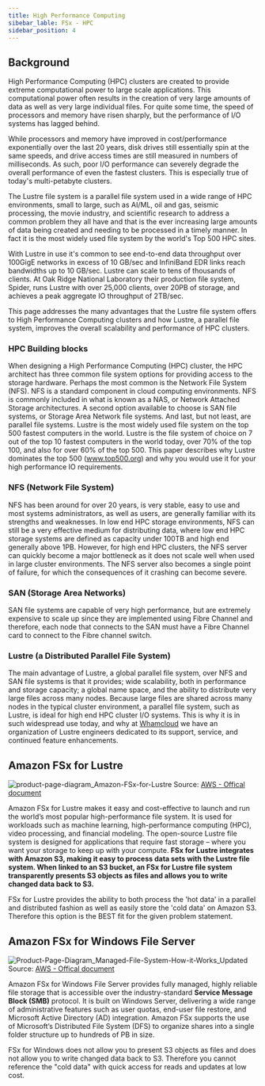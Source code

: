 ```yaml
---
title: High Performance Computing 
sibebar_lable: FSx - HPC
sidebar_position: 4
---
```


## Background

High Performance Computing (HPC) clusters are created to provide extreme computational power to large scale applications. This computational power often results in the creation of very large amounts of data as well as very large individual files. For quite some time, the speed of processors and memory have risen sharply, but the performance of I/O systems has lagged behind.

While processors and memory have improved in cost/performance exponentially over the last 20 years, disk drives still essentially spin at the same speeds, and drive access times are still measured in numbers of milliseconds. As such, poor I/O performance can severely degrade the overall performance of even the fastest clusters. This is especially true of today's multi-petabyte clusters.

The Lustre file system is a parallel file system used in a wide range of HPC environments, small to large, such as AI/ML, oil and gas, seismic processing, the movie industry, and scientific research to address a common problem they all have and that is the ever increasing large amounts of data being created and needing to be processed in a timely manner. In fact it is the most widely used file system by the world's Top 500 HPC sites.

With Lustre in use it's common to see end-to-end data throughput over 100GigE networks in excess of 10 GB/sec and InfiniBand EDR links reach bandwidths up to 10 GB/sec. Lustre can scale to tens of thousands of clients. At Oak Ridge National Laboratory their production file system, Spider, runs Lustre with over 25,000 clients, over 20PB of storage, and achieves a peak aggregate IO throughput of 2TB/sec.

This page addresses the many advantages that the Lustre file system offers to High Performance Computing clusters and how Lustre, a parallel file system, improves the overall scalability and performance of HPC clusters.

### HPC Building blocks

When designing a High Performance Computing (HPC) cluster, the HPC architect has three common file system options for providing access to the storage hardware. Perhaps the most common is the Network File System (NFS). NFS is a standard component in cloud computing environments. NFS is commonly included in what is known as a NAS, or Network Attached Storage architectures. A second option available to choose is SAN file systems, or Storage Area Network file systems. And last, but not least, are parallel file systems. Lustre is the most widely used file system on the top 500 fastest computers in the world. Lustre is the file system of choice on 7 out of the top 10 fastest computers in the world today, over 70% of the top 100, and also for over 60% of the top 500. This paper describes why Lustre dominates the top 500 (www.top500.org) and why you would use it for your high performance IO requirements.

### NFS (Network File System)

NFS has been around for over 20 years, is very stable, easy to use and most systems administrators, as well as users, are generally familiar with its strengths and weaknesses. In low end HPC storage environments, NFS can still be a very effective medium for distributing data, where low end HPC storage systems are defined as capacity under 100TB and high end generally above 1PB. However, for high end HPC clusters, the NFS server can quickly become a major bottleneck as it does not scale well when used in large cluster environments. The NFS server also becomes a single point of failure, for which the consequences of it crashing can become severe.

### SAN (Storage Area Networks)

SAN file systems are capable of very high performance, but are extremely expensive to scale up since they are implemented using Fibre Channel and therefore, each node that connects to the SAN must have a Fibre Channel card to connect to the Fibre channel switch.

### Lustre (a Distributed Parallel File System)

The main advantage of Lustre, a global parallel file system, over NFS and SAN file systems is that it provides; wide scalability, both in performance and storage capacity; a global name space, and the ability to distribute very large files across many nodes. Because large files are shared across many nodes in the typical cluster environment, a parallel file system, such as Lustre, is ideal for high end HPC cluster I/O systems. This is why it is in such widespread use today, and why at [Whamcloud](http://wiki.whamcloud.com/) we have an organization of Lustre engineers dedicated to its support, service, and continued feature enhancements.

## Amazon FSx for Lustre

![product-page-diagram_Amazon-FSx-for-Lustre](/img/aws/storage/product-page-diagram_Amazon-FSx-for-Lustre.png)
Source: [AWS - Offical document](https://aws.amazon.com/fsx/lustre/)

Amazon FSx for Lustre makes it easy and cost-effective to launch and run the world’s most popular high-performance file system. It is used for workloads such as machine learning, high-performance computing (HPC), video processing, and financial modeling. The open-source Lustre file system is designed for applications that require fast storage – where you want your storage to keep up with your compute. **FSx for Lustre integrates with Amazon S3, making it easy to process data sets with the Lustre file system. When linked to an S3 bucket, an FSx for Lustre file system transparently presents S3 objects as files and allows you to write changed data back to S3.**

FSx for Lustre provides the ability to both process the 'hot data' in a parallel and distributed fashion as well as easily store the 'cold data' on Amazon S3. Therefore this option is the BEST fit for the given problem statement.

## Amazon FSx for Windows File Server

![Product-Page-Diagram_Managed-File-System-How-it-Works_Updated](/img/aws/storage/Product-Page-Diagram_Managed-File-System-How-it-Works_Updated.png)
Source: [AWS - Offical document](https://aws.amazon.com/fsx/windows/)

Amazon FSx for Windows File Server provides fully managed, highly reliable file storage that is accessible over the industry-standard **Service Message Block (SMB)** protocol. It is built on Windows Server, delivering a wide range of administrative features such as user quotas, end-user file restore, and Microsoft Active Directory (AD) integration. Amazon FSx supports the use of Microsoft’s Distributed File System (DFS) to organize shares into a single folder structure up to hundreds of PB in size. 

FSx for Windows does not allow you to present S3 objects as files and does not allow you to write changed data back to S3. Therefore you cannot reference the "cold data" with quick access for reads and updates at low cost. 
